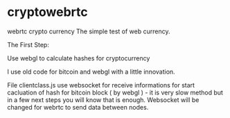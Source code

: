 # cryptowebrtc
webrtc crypto currency
The simple test of web currency.

The First Step:

Use webgl to calculate hashes for cryptocurrency

I use old code for bitcoin and webgl with a little innovation.

File clientclass.js use websocket for receive informations for start cacluation of hash for bitcoin block ( by webgl ) - it is very slow method but in a few next steps you will know that is enough. Websocket will be changed for webrtc to send data between nodes.
